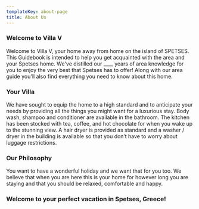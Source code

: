 ```yaml
---
templateKey: about-page
title: About Us
---
```

### Welcome to Villa V

Welcome to Villa V, your home away from home on the island of SPETSES. This Guidebook is intended to help you get acquainted with the area and your Spetses home. We've distilled our \_\_\_\_ years of area knowledge for you to enjoy the very best that Spetses has to offer! Along with our area guide you'll also find everything you need to know about this home.

### Your Villa

We have sought to equip the home to a high standard and to anticipate your needs by providing all the things you might want for a luxurious stay. Body wash, shampoo and conditioner are available in the bathroom. The kitchen has been stocked with tea, coffee, and hot chocolate for when you wake up to the stunning view. A hair dryer is provided as standard and a washer / dryer in the building is available so that you don’t have to worry about luggage restrictions.

### Our Philosophy

You want to have a wonderful holiday and we want that for you too.  We believe that when you are here this is your home for however long you are staying and that you should be relaxed, comfortable and happy.

### Welcome to your perfect vacation in Spetses, Greece!
